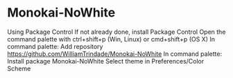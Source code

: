 # Monokai-NoWhite


Using Package Control
If not already done, install Package Control
Open the command palette with ctrl+shift+p (Win, Linux) or cmd+shift+p (OS X)
In command palette: Add repository https://github.com/WilliamTrindade/Monokai-NoWhite
In command palette: Install package Monokai-NoWhite
Select theme in Preferences/Color Scheme
